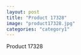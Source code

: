 ```yaml
---
layout: post
title: "Product 17328"
image: "product17328.jpg"
categories: "category1"
---
```

Product 17328
